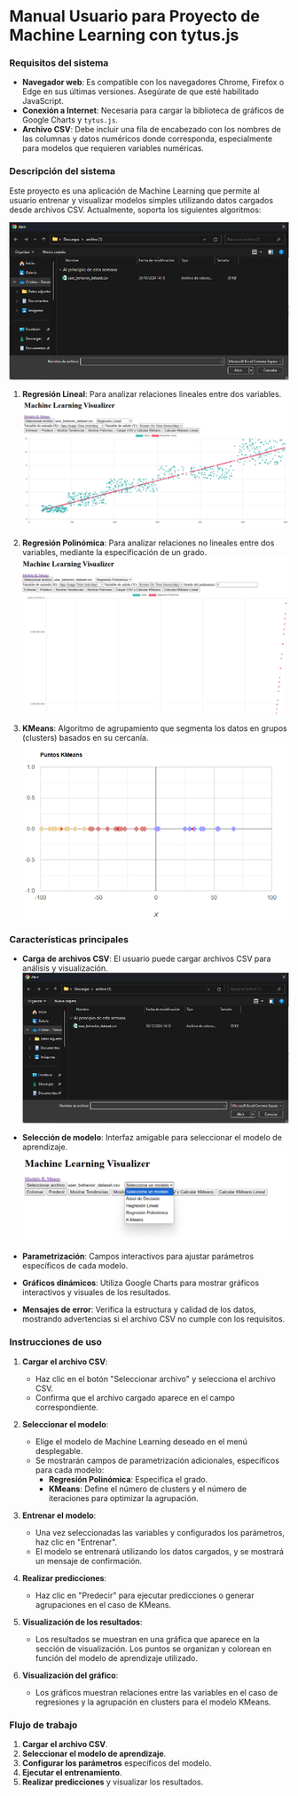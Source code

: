 # Manual Usuario para Proyecto de Machine Learning con tytus.js

### Requisitos del sistema

- **Navegador web**: Es compatible con los navegadores Chrome, Firefox o Edge en sus últimas versiones. Asegúrate de que esté habilitado JavaScript.
- **Conexión a Internet**: Necesaria para cargar la biblioteca de gráficos de Google Charts y `tytus.js`.
- **Archivo CSV**: Debe incluir una fila de encabezado con los nombres de las columnas y datos numéricos donde corresponda, especialmente para modelos que requieren variables numéricas.

### Descripción del sistema

Este proyecto es una aplicación de Machine Learning que permite al usuario entrenar y visualizar modelos simples utilizando datos cargados desde archivos CSV. Actualmente, soporta los siguientes algoritmos:

![Texto alternativo](./img/Captura%20de%20pantalla%202024-11-02%20192456.png)

1. **Regresión Lineal**: Para analizar relaciones lineales entre dos variables.
![Texto alternativo](./img/Captura%20de%20pantalla%202024-11-02%20192205.png)

2. **Regresión Polinómica**: Para analizar relaciones no lineales entre dos variables, mediante la especificación de un grado.
![Texto alternativo](./img/Captura%20de%20pantalla%202024-11-02%20192256.png)
3. **KMeans**: Algoritmo de agrupamiento que segmenta los datos en grupos (clusters) basados en su cercanía.
![Texto alternativo](./img/Captura%20de%20pantalla%202024-11-02%20192849.png)
### Características principales

- **Carga de archivos CSV**: El usuario puede cargar archivos CSV para análisis y visualización.
![Texto alternativo](./img/Captura%20de%20pantalla%202024-11-02%20192456.png)
- **Selección de modelo**: Interfaz amigable para seleccionar el modelo de aprendizaje.
![Texto alternativo](./img/Captura%20de%20pantalla%202024-11-02%20192134.png)
- **Parametrización**: Campos interactivos para ajustar parámetros específicos de cada modelo.
- **Gráficos dinámicos**: Utiliza Google Charts para mostrar gráficos interactivos y visuales de los resultados.

- **Mensajes de error**: Verifica la estructura y calidad de los datos, mostrando advertencias si el archivo CSV no cumple con los requisitos.

### Instrucciones de uso

1. **Cargar el archivo CSV**:
    - Haz clic en el botón "Seleccionar archivo" y selecciona el archivo CSV.
    - Confirma que el archivo cargado aparece en el campo correspondiente.

2. **Seleccionar el modelo**:
    - Elige el modelo de Machine Learning deseado en el menú desplegable.
    - Se mostrarán campos de parametrización adicionales, específicos para cada modelo:
        - **Regresión Polinómica**: Especifica el grado.
        - **KMeans**: Define el número de clusters y el número de iteraciones para optimizar la agrupación.

3. **Entrenar el modelo**:
    - Una vez seleccionadas las variables y configurados los parámetros, haz clic en "Entrenar".
    - El modelo se entrenará utilizando los datos cargados, y se mostrará un mensaje de confirmación.

4. **Realizar predicciones**:
    - Haz clic en "Predecir" para ejecutar predicciones o generar agrupaciones en el caso de KMeans.

5. **Visualización de los resultados**:
    - Los resultados se muestran en una gráfica que aparece en la sección de visualización. Los puntos se organizan y colorean en función del modelo de aprendizaje utilizado.

6. **Visualización del gráfico**:
    - Los gráficos muestran relaciones entre las variables en el caso de regresiones y la agrupación en clusters para el modelo KMeans.

### Flujo de trabajo

1. **Cargar el archivo CSV**.
2. **Seleccionar el modelo de aprendizaje**.
3. **Configurar los parámetros** específicos del modelo.
4. **Ejecutar el entrenamiento**.
5. **Realizar predicciones** y visualizar los resultados.

